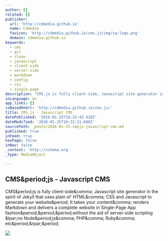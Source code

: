 ```yaml
---
author: []
related: []
publisher:
  url: 'http://cdmedia.github.io'
  name: Cdmedia
  favicon: 'http://cdmedia.github.io/cms.js/img/sq-logo.png'
  domain: cdmedia.github.io
keywords:
  - cms
  - git
  - clone
  - javascript
  - client-side
  - server-side
  - markdown
  - config
  - css
  - single-page
description: "CMS.js is fully client-side, Javascript site generator in the spirit of Jekyll that uses plain ol' HTML, CSS and Javascript to generate your website. It takes your content, renders Markdown and delivers a complete website in Single-Page App fashion...without the aid of server-side scripting (no Node.js, PHP, Ruby, etc.)."
inLanguage: en
app_links: []
isBasedOnUrl: 'http://cdmedia.github.io/cms.js/'
title: CMS.js - Javascript CMS
datePublished: '2016-01-25T10:25:42.428Z'
dateModified: '2016-01-25T10:22:21.688Z'
sourcePath: _posts/2016-01-25-cmsjs-javascript-cms.md
published: true
inFeed: true
hasPage: false
inNav: false
_context: 'http://schema.org'
_type: MediaObject

---
```

<article style=""><h1>CMS&amp;period;js - Javascript CMS</h1><p>CMS&amp;period;js is fully client-side&amp;comma; Javascript site generator in the spirit of Jekyll that uses plain ol' HTML&amp;comma; CSS and Javascript to generate your website&amp;period; It takes your content&amp;comma; renders Markdown and delivers a complete website in Single-Page App fashion&amp;period;&amp;period;&amp;period;without the aid of server-side scripting &amp;lpar;no Node&amp;period;js&amp;comma; PHP&amp;comma; Ruby&amp;comma; etc&amp;period;&amp;rpar;&amp;period;</p><img src="http://cdmedia.github.io/cms.js/img/logo.png" /></article>